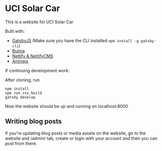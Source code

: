 # UCI Solar Car

This is a website for UCI Solar Car

Built with:
* [GatsbyJS](https://www.gatsbyjs.org/) (Make sure you have the CLI installed ```npm install -g gatsby-cli```)
* [Bulma](https://bulma.io/)
* [Netlify & NetlifyCMS](https://www.netlify.com/)
* [Animejs](https://animejs.com/)

If continuing development work:

After cloning, run 
```
npm install
npm run css-build
gatsby develop
```

Now the website should be up and running on localhost:8000

## Writing blog posts

If you're updating blog posts or media assets on the website, go to the website and /admin/ tab, create or login with your account and then you can post from there.
